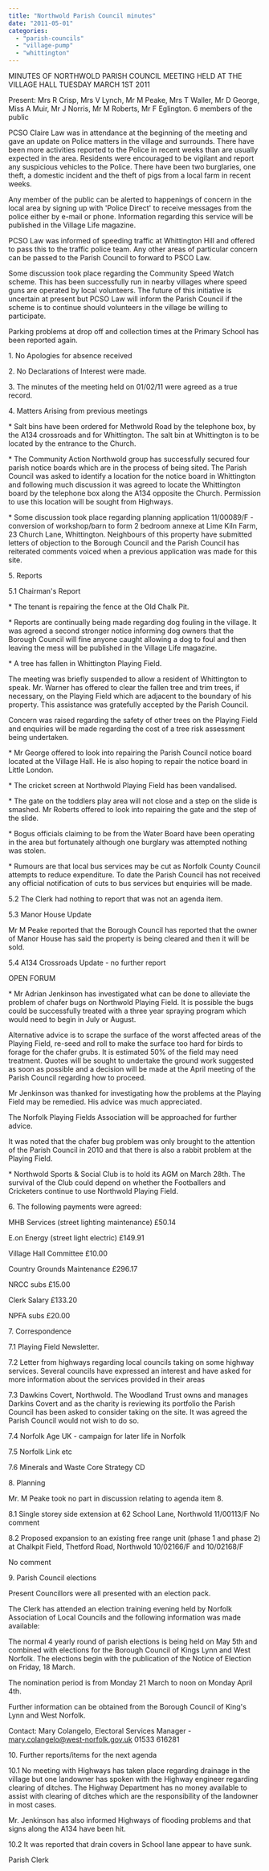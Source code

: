 ```yaml
---
title: "Northwold Parish Council minutes"
date: "2011-05-01"
categories: 
  - "parish-councils"
  - "village-pump"
  - "whittington"
---
```


MINUTES OF NORTHWOLD PARISH COUNCIL MEETING HELD AT THE VILLAGE HALL TUESDAY MARCH 1ST 2011

Present: Mrs R Crisp, Mrs V Lynch, Mr M Peake, Mrs T Waller, Mr D George, Miss A Muir, Mr J Norris, Mr M Roberts, Mr F Eglington. 6 members of the public

PCSO Claire Law was in attendance at the beginning of the meeting and gave an update on Police matters in the village and surrounds. There have been more activities reported to the Police in recent weeks than are usually expected in the area. Residents were encouraged to be vigilant and report any suspicious vehicles to the Police. There have been two burglaries, one theft, a domestic incident and the theft of pigs from a local farm in recent weeks.

Any member of the public can be alerted to happenings of concern in the local area by signing up with 'Police Direct' to receive messages from the police either by e-mail or phone. Information regarding this service will be published in the Village Life magazine.

PCSO Law was informed of speeding traffic at Whittington Hill and offered to pass this to the traffic police team. Any other areas of particular concern can be passed to the Parish Council to forward to PSCO Law.

Some discussion took place regarding the Community Speed Watch scheme. This has been successfully run in nearby villages where speed guns are operated by local volunteers. The future of this initiative is uncertain at present but PCSO Law will inform the Parish Council if the scheme is to continue should volunteers in the village be willing to participate.

Parking problems at drop off and collection times at the Primary School has been reported again.

1\. No Apologies for absence received

2\. No Declarations of Interest were made.

3\. The minutes of the meeting held on 01/02/11 were agreed as a true record.

4\. Matters Arising from previous meetings

\* Salt bins have been ordered for Methwold Road by the telephone box, by the A134 crossroads and for Whittington. The salt bin at Whittington is to be located by the entrance to the Church.

\* The Community Action Northwold group has successfully secured four parish notice boards which are in the process of being sited. The Parish Council was asked to identify a location for the notice board in Whittington and following much discussion it was agreed to locate the Whittington board by the telephone box along the A134 opposite the Church. Permission to use this location will be sought from Highways.

\* Some discussion took place regarding planning application 11/00089/F - conversion of workshop/barn to form 2 bedroom annexe at Lime Kiln Farm, 23 Church Lane, Whittington. Neighbours of this property have submitted letters of objection to the Borough Council and the Parish Council has reiterated comments voiced when a previous application was made for this site.

5\. Reports

5.1 Chairman's Report

\* The tenant is repairing the fence at the Old Chalk Pit.

\* Reports are continually being made regarding dog fouling in the village. It was agreed a second stronger notice informing dog owners that the Borough Council will fine anyone caught allowing a dog to foul and then leaving the mess will be published in the Village Life magazine.

\* A tree has fallen in Whittington Playing Field.

The meeting was briefly suspended to allow a resident of Whittington to speak. Mr. Warner has offered to clear the fallen tree and trim trees, if necessary, on the Playing Field which are adjacent to the boundary of his property. This assistance was gratefully accepted by the Parish Council.

Concern was raised regarding the safety of other trees on the Playing Field and enquiries will be made regarding the cost of a tree risk assessment being undertaken.

\* Mr George offered to look into repairing the Parish Council notice board located at the Village Hall. He is also hoping to repair the notice board in Little London.

\* The cricket screen at Northwold Playing Field has been vandalised.

\* The gate on the toddlers play area will not close and a step on the slide is smashed. Mr Roberts offered to look into repairing the gate and the step of the slide.

\* Bogus officials claiming to be from the Water Board have been operating in the area but fortunately although one burglary was attempted nothing was stolen.

\* Rumours are that local bus services may be cut as Norfolk County Council attempts to reduce expenditure. To date the Parish Council has not received any official notification of cuts to bus services but enquiries will be made.

5.2 The Clerk had nothing to report that was not an agenda item.

5.3 Manor House Update

Mr M Peake reported that the Borough Council has reported that the owner of Manor House has said the property is being cleared and then it will be sold.

5.4 A134 Crossroads Update - no further report

OPEN FORUM

\* Mr Adrian Jenkinson has investigated what can be done to alleviate the problem of chafer bugs on Northwold Playing Field. It is possible the bugs could be successfully treated with a three year spraying program which would need to begin in July or August.

Alternative advice is to scrape the surface of the worst affected areas of the Playing Field, re-seed and roll to make the surface too hard for birds to forage for the chafer grubs. It is estimated 50% of the field may need treatment. Quotes will be sought to undertake the ground work suggested as soon as possible and a decision will be made at the April meeting of the Parish Council regarding how to proceed.

Mr Jenkinson was thanked for investigating how the problems at the Playing Field may be remedied. His advice was much appreciated.

The Norfolk Playing Fields Association will be approached for further advice.

It was noted that the chafer bug problem was only brought to the attention of the Parish Council in 2010 and that there is also a rabbit problem at the Playing Field.

\* Northwold Sports & Social Club is to hold its AGM on March 28th. The survival of the Club could depend on whether the Footballers and Cricketers continue to use Northwold Playing Field.

6\. The following payments were agreed:

MHB Services (street lighting maintenance) £50.14

E.on Energy (street light electric) £149.91

Village Hall Committee £10.00

Country Grounds Maintenance £296.17

NRCC subs £15.00

Clerk Salary £133.20

NPFA subs £20.00

7\. Correspondence

7.1 Playing Field Newsletter.

7.2 Letter from highways regarding local councils taking on some highway services. Several councils have expressed an interest and have asked for more information about the services provided in their areas

7.3 Dawkins Covert, Northwold. The Woodland Trust owns and manages Darkins Covert and as the charity is reviewing its portfolio the Parish Council has been asked to consider taking on the site. It was agreed the Parish Council would not wish to do so.

7.4 Norfolk Age UK - campaign for later life in Norfolk

7.5 Norfolk Link etc

7.6 Minerals and Waste Core Strategy CD

8\. Planning

Mr. M Peake took no part in discussion relating to agenda item 8.

8.1 Single storey side extension at 62 School Lane, Northwold 11/00113/F No comment

8.2 Proposed expansion to an existing free range unit (phase 1 and phase 2) at Chalkpit Field, Thetford Road, Northwold 10/02166/F and 10/02168/F

No comment

9\. Parish Council elections

Present Councillors were all presented with an election pack.

The Clerk has attended an election training evening held by Norfolk Association of Local Councils and the following information was made available:

The normal 4 yearly round of parish elections is being held on May 5th and combined with elections for the Borough Council of Kings Lynn and West Norfolk. The elections begin with the publication of the Notice of Election on Friday, 18 March.

The nomination period is from Monday 21 March to noon on Monday April 4th.

Further information can be obtained from the Borough Council of King's Lynn and West Norfolk.

Contact: Mary Colangelo, Electoral Services Manager - mary.colangelo@west-norfolk.gov.uk 01533 616281

10\. Further reports/items for the next agenda

10.1 No meeting with Highways has taken place regarding drainage in the village but one landowner has spoken with the Highway engineer regarding clearing of ditches. The Highway Department has no money available to assist with clearing of ditches which are the responsibility of the landowner in most cases.

Mr. Jenkinson has also informed Highways of flooding problems and that signs along the A134 have been hit.

10.2 It was reported that drain covers in School lane appear to have sunk.

Parish Clerk
